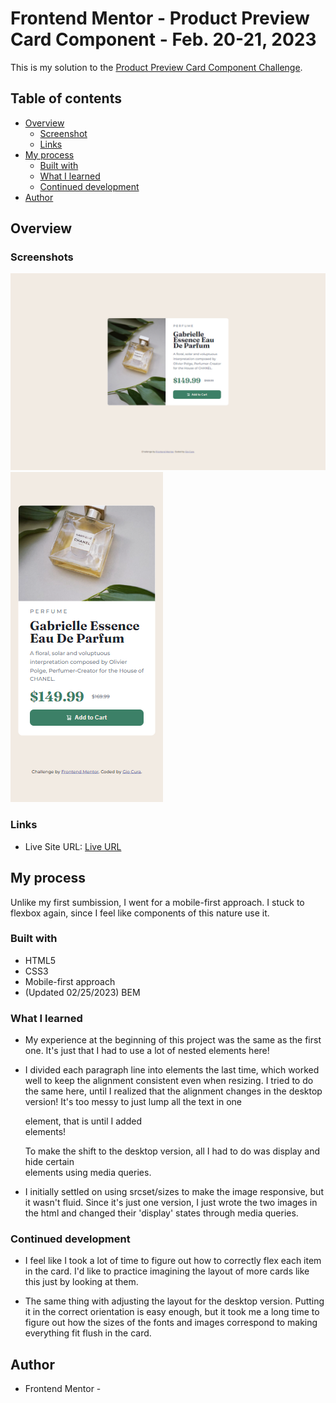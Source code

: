 # Frontend Mentor - Product Preview Card Component - Feb. 20-21, 2023

This is my solution to the [Product Preview Card Component Challenge](https://www.frontendmentor.io/challenges/qr-code-component-iux_sIO_H).

## Table of contents

- [Overview](#overview)
  - [Screenshot](#screenshot)
  - [Links](#links)
- [My process](#my-process)
  - [Built with](#built-with)
  - [What I learned](#what-i-learned)
  - [Continued development](#continued-development)
- [Author](#author)

## Overview

### Screenshots

![](images/screenshot-desktop.png)
![](images/screenshot-mobile.png)

### Links

- Live Site URL: [Live URL](https://gc5-qrcomponent.netlify.app)

## My process

Unlike my first sumbission, I went for a mobile-first approach. I stuck to flexbox again, since I feel like components of this nature use it.

### Built with

- HTML5
- CSS3
- Mobile-first approach
- (Updated 02/25/2023) BEM

### What I learned

- My experience at the beginning of this project was the same as the first one. It's just that I had to use a lot of nested elements here!

- I divided each paragraph line into <span> elements the last time, which worked well to keep the alignment consistent even when resizing. I tried to do the same here, until I realized that the alignment changes in the desktop version! It's too messy to just lump all the text in one <p> element, that is until I added <br> elements!

  To make the shift to the desktop version, all I had to do was display and hide certain <br> elements using media queries.

- I initially settled on using srcset/sizes to make the image responsive, but it wasn't fluid. Since it's just one version, I just wrote the two images in the html and changed their 'display' states through media queries.

### Continued development

- I feel like I took a lot of time to figure out how to correctly flex each item in the card. I'd like to practice imagining the layout of more cards like this just by looking at them.

- The same thing with adjusting the layout for the desktop version. Putting it in the correct orientation is easy enough, but it took me a long time to figure out how the sizes of the fonts and images correspond to making everything fit flush in the card.

## Author

- Frontend Mentor - [](https://www.frontendmentor.io/profile/GioCura)
